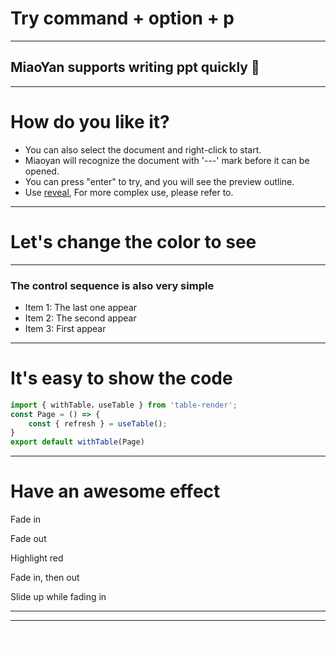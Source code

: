 # Try command + option + p

---

## MiaoYan supports writing ppt quickly 🎉

---

# How do you like it?
- You can also select the document and right-click  to start.
- Miaoyan will recognize the document with '---' mark before it can be opened.
- You can press "enter" to try, and you will see the preview outline.
- Use [reveal](https://revealjs.com/markdown/), For more complex use, please refer to.

---

<!-- .slide: data-background="#F8CB9E" -->
# Let's change the color to see

---

### The control sequence is also very simple
- Item 1: The last one appear <!-- .element: class="fragment" data-fragment-index="3" -->
- Item 2: The second appear <!-- .element: class="fragment" data-fragment-index="2" -->
- Item 3: First appear <!-- .element: class="fragment" data-fragment-index="1" -->

---

# It's easy to show the code

```js [1|2-4|5]
import { withTable，useTable } from 'table-render';
const Page = () => {
    const { refresh } = useTable();
}
export default withTable(Page)
```

---

# Have an awesome effect
<p class="fragment">Fade in</p>
<p class="fragment fade-out">Fade out</p>
<p class="fragment highlight-red">Highlight red</p>
<p class="fragment fade-in-then-out">Fade in, then out</p>
<p class="fragment fade-up">Slide up while fading in</p>

---

<!-- .slide: data-background-iframe="https://miaoyan.app/" -->
<!-- .slide: data-background-interactive -->

---

<!-- .slide: data-background-gradient="radial-gradient(#36563C, #4A674F)" -->
<h3 style="color:#fff">Hope can help you write wonderful words❤️</h3>
